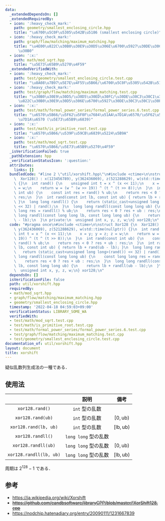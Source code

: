 ```yaml
---
data:
  _extendedDependsOn: []
  _extendedRequiredBy:
  - icon: ':heavy_check_mark:'
    path: geometry/smallest_enclosing_circle.hpp
    title: "\u6700\u5C0F\u5305\u542B\u5186 (smallest enclosing circle)"
  - icon: ':heavy_check_mark:'
    path: graph/flow/matching/maximum_matching.hpp
    title: "\u4E00\u822C\u30B0\u30E9\u30D5\u306E\u6700\u5927\u30DE\u30C3\u30C1\u30F3\
      \u30B0"
  - icon: ':x:'
    path: math/mod_sqrt.hpp
    title: "\u5E73\u65B9\u5270\u4F59"
  _extendedVerifiedWith:
  - icon: ':heavy_check_mark:'
    path: test/geometry/smallest_enclosing_circle.test.cpp
    title: "\u8A08\u7B97\u5E7E\u4F55\u5B66/\u6700\u5C0F\u5305\u542B\u5186"
  - icon: ':heavy_check_mark:'
    path: test/graph/flow/matching/maximum_matching.test.cpp
    title: "\u30B0\u30E9\u30D5/\u30D5\u30ED\u30FC/\u30DE\u30C3\u30C1\u30F3\u30B0/\u4E00\
      \u822C\u30B0\u30E9\u30D5\u306E\u6700\u5927\u30DE\u30C3\u30C1\u30F3\u30B0"
  - icon: ':x:'
    path: test/math/formal_power_series/formal_power_series.6.test.cpp
    title: "\u6570\u5B66/\u5F62\u5F0F\u7684\u51AA\u7D1A\u6570/\u5F62\u5F0F\u7684\u51AA\
      \u7D1A\u6570 (\u5E73\u65B9\u6839)"
  - icon: ':x:'
    path: test/math/is_primitive_root.test.cpp
    title: "\u6570\u5B66/\u539F\u59CB\u6839\u5224\u5B9A"
  - icon: ':x:'
    path: test/math/mod_sqrt.test.cpp
    title: "\u6570\u5B66/\u5E73\u65B9\u5270\u4F59"
  _isVerificationFailed: true
  _pathExtension: hpp
  _verificationStatusIcon: ':question:'
  attributes:
    links: []
  bundledCode: "#line 2 \"util/xorshift.hpp\"\n#include <ctime>\n\nstruct Xor128 {\n\
    \  Xor128() : x(123456789), y(362436069), z(521288629), w(std::time(nullptr))\
    \ {}\n  int rand() {\n    unsigned int t = x ^ (x << 11);\n    x = y; y = z; z\
    \ = w;\n    return w = (w ^ (w >> 19)) ^ (t ^ (t >> 8));\n  }\n  int rand(const\
    \ int ub) {\n    const int res = rand() % ub;\n    return res < 0 ? res + ub :\
    \ res;\n  }\n  int rand(const int lb, const int ub) { return lb + rand(ub - lb);\
    \ }\n  long long randll() {\n    return (static_cast<unsigned long long>(rand())\
    \ << 32) | rand();\n  }\n  long long randll(const long long ub) {\n    const long\
    \ long res = randll() % ub;\n    return res < 0 ? res + ub : res;\n  }\n  long\
    \ long randll(const long long lb, const long long ub) {\n    return lb + randll(ub\
    \ - lb);\n  }\n private:\n  unsigned int x, y, z, w;\n} xor128;\n"
  code: "#pragma once\n#include <ctime>\n\nstruct Xor128 {\n  Xor128() : x(123456789),\
    \ y(362436069), z(521288629), w(std::time(nullptr)) {}\n  int rand() {\n    unsigned\
    \ int t = x ^ (x << 11);\n    x = y; y = z; z = w;\n    return w = (w ^ (w >>\
    \ 19)) ^ (t ^ (t >> 8));\n  }\n  int rand(const int ub) {\n    const int res =\
    \ rand() % ub;\n    return res < 0 ? res + ub : res;\n  }\n  int rand(const int\
    \ lb, const int ub) { return lb + rand(ub - lb); }\n  long long randll() {\n \
    \   return (static_cast<unsigned long long>(rand()) << 32) | rand();\n  }\n  long\
    \ long randll(const long long ub) {\n    const long long res = randll() % ub;\n\
    \    return res < 0 ? res + ub : res;\n  }\n  long long randll(const long long\
    \ lb, const long long ub) {\n    return lb + randll(ub - lb);\n  }\n private:\n\
    \  unsigned int x, y, z, w;\n} xor128;\n"
  dependsOn: []
  isVerificationFile: false
  path: util/xorshift.hpp
  requiredBy:
  - math/mod_sqrt.hpp
  - graph/flow/matching/maximum_matching.hpp
  - geometry/smallest_enclosing_circle.hpp
  timestamp: '2022-04-18 04:59:03+09:00'
  verificationStatus: LIBRARY_SOME_WA
  verifiedWith:
  - test/math/mod_sqrt.test.cpp
  - test/math/is_primitive_root.test.cpp
  - test/math/formal_power_series/formal_power_series.6.test.cpp
  - test/graph/flow/matching/maximum_matching.test.cpp
  - test/geometry/smallest_enclosing_circle.test.cpp
documentation_of: util/xorshift.hpp
layout: document
title: xorshift
---
```


疑似乱数列生成法の一種である．


## 使用法

||説明|備考|
|:--:|:--:|:--:|
|`xor128.rand()`|`int` 型の乱数||
|`xor128.rand(ub)`|`int` 型の乱数|$[0, \mathrm{ub})$|
|`xor128.rand(lb, ub)`|`int` 型の乱数|$[\mathrm{lb}, \mathrm{ub})$|
|`xor128.randll()`|`long long` 型の乱数||
|`xor128.randll(ub)`|`long long` 型の乱数|$[0, \mathrm{ub})$|
|`xor128.randll(lb, ub)`|`long long` 型の乱数|$[\mathrm{lb}, \mathrm{ub})$|

周期は $2^{128} - 1$ である．


## 参考

- https://ja.wikipedia.org/wiki/Xorshift
- ~~https://github.com/eandbsoftware/libraryCPP/blob/master/!XorShift128.cpp~~
- https://nodchip.hatenadiary.org/entry/20090111/1231667839

